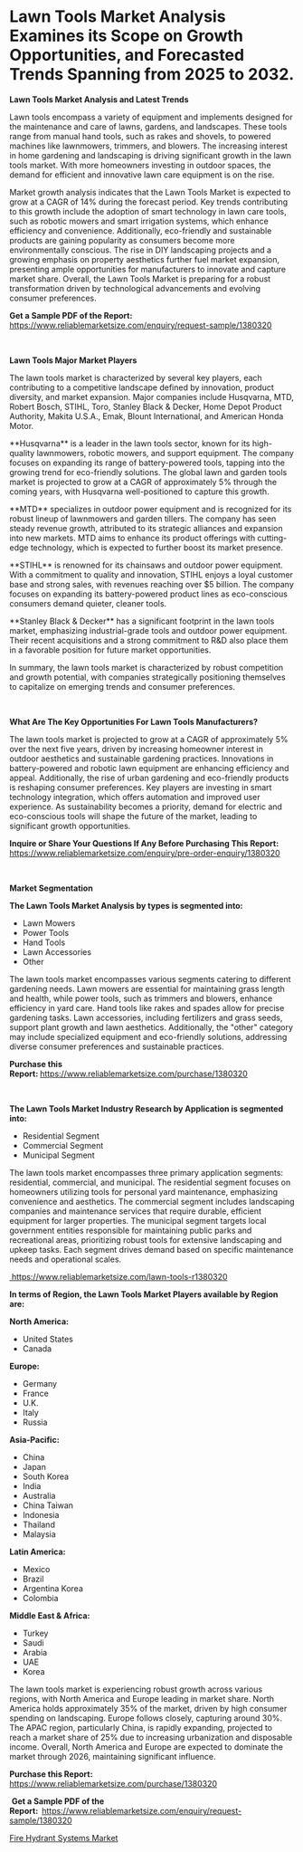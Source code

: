 <p><h1>Lawn Tools Market Analysis Examines its Scope on Growth Opportunities, and Forecasted Trends Spanning from 2025 to 2032.</h1></p><p><strong>Lawn Tools Market Analysis and Latest Trends</strong></p>
<p><p>Lawn tools encompass a variety of equipment and implements designed for the maintenance and care of lawns, gardens, and landscapes. These tools range from manual hand tools, such as rakes and shovels, to powered machines like lawnmowers, trimmers, and blowers. The increasing interest in home gardening and landscaping is driving significant growth in the lawn tools market. With more homeowners investing in outdoor spaces, the demand for efficient and innovative lawn care equipment is on the rise.</p><p>Market growth analysis indicates that the Lawn Tools Market is expected to grow at a CAGR of 14% during the forecast period. Key trends contributing to this growth include the adoption of smart technology in lawn care tools, such as robotic mowers and smart irrigation systems, which enhance efficiency and convenience. Additionally, eco-friendly and sustainable products are gaining popularity as consumers become more environmentally conscious. The rise in DIY landscaping projects and a growing emphasis on property aesthetics further fuel market expansion, presenting ample opportunities for manufacturers to innovate and capture market share. Overall, the Lawn Tools Market is preparing for a robust transformation driven by technological advancements and evolving consumer preferences.</p></p>
<p><strong>Get a Sample PDF of the Report:&nbsp;</strong> <a href="https://www.reliablemarketsize.com/enquiry/request-sample/1380320?utm_campaign=2344&utm_medium=2&utm_source=Github&utm_content=ia&utm_term=21022025&utm_id=lawn-tools">https://www.reliablemarketsize.com/enquiry/request-sample/1380320</a></p>
<p>&nbsp;</p>
<p><strong>Lawn Tools Major Market Players</strong></p>
<p><p>The lawn tools market is characterized by several key players, each contributing to a competitive landscape defined by innovation, product diversity, and market expansion. Major companies include Husqvarna, MTD, Robert Bosch, STIHL, Toro, Stanley Black & Decker, Home Depot Product Authority, Makita U.S.A., Emak, Blount International, and American Honda Motor.</p><p>**Husqvarna** is a leader in the lawn tools sector, known for its high-quality lawnmowers, robotic mowers, and support equipment. The company focuses on expanding its range of battery-powered tools, tapping into the growing trend for eco-friendly solutions. The global lawn and garden tools market is projected to grow at a CAGR of approximately 5% through the coming years, with Husqvarna well-positioned to capture this growth.</p><p>**MTD** specializes in outdoor power equipment and is recognized for its robust lineup of lawnmowers and garden tillers. The company has seen steady revenue growth, attributed to its strategic alliances and expansion into new markets. MTD aims to enhance its product offerings with cutting-edge technology, which is expected to further boost its market presence.</p><p>**STIHL** is renowned for its chainsaws and outdoor power equipment. With a commitment to quality and innovation, STIHL enjoys a loyal customer base and strong sales, with revenues reaching over $5 billion. The company focuses on expanding its battery-powered product lines as eco-conscious consumers demand quieter, cleaner tools.</p><p>**Stanley Black & Decker** has a significant footprint in the lawn tools market, emphasizing industrial-grade tools and outdoor power equipment. Their recent acquisitions and a strong commitment to R&D also place them in a favorable position for future market opportunities.</p><p>In summary, the lawn tools market is characterized by robust competition and growth potential, with companies strategically positioning themselves to capitalize on emerging trends and consumer preferences.</p></p>
<p>&nbsp;</p>
<p><strong>What Are The Key Opportunities For Lawn Tools Manufacturers?</strong></p>
<p><p>The lawn tools market is projected to grow at a CAGR of approximately 5% over the next five years, driven by increasing homeowner interest in outdoor aesthetics and sustainable gardening practices. Innovations in battery-powered and robotic lawn equipment are enhancing efficiency and appeal. Additionally, the rise of urban gardening and eco-friendly products is reshaping consumer preferences. Key players are investing in smart technology integration, which offers automation and improved user experience. As sustainability becomes a priority, demand for electric and eco-conscious tools will shape the future of the market, leading to significant growth opportunities.</p></p>
<p><strong>Inquire or Share Your Questions If Any Before Purchasing This Report:</strong> <a href="https://www.reliablemarketsize.com/enquiry/pre-order-enquiry/1380320?utm_campaign=2344&utm_medium=2&utm_source=Github&utm_content=ia&utm_term=21022025&utm_id=lawn-tools">https://www.reliablemarketsize.com/enquiry/pre-order-enquiry/1380320</a></p>
<p>&nbsp;</p>
<p><strong>Market Segmentation</strong></p>
<p><strong>The Lawn Tools Market Analysis by types is segmented into:</strong></p>
<p><ul><li>Lawn Mowers</li><li>Power Tools</li><li>Hand Tools</li><li>Lawn Accessories</li><li>Other</li></ul></p>
<p><p>The lawn tools market encompasses various segments catering to different gardening needs. Lawn mowers are essential for maintaining grass length and health, while power tools, such as trimmers and blowers, enhance efficiency in yard care. Hand tools like rakes and spades allow for precise gardening tasks. Lawn accessories, including fertilizers and grass seeds, support plant growth and lawn aesthetics. Additionally, the "other" category may include specialized equipment and eco-friendly solutions, addressing diverse consumer preferences and sustainable practices.</p></p>
<p><strong>Purchase this Report:&nbsp;</strong><a href="https://www.reliablemarketsize.com/purchase/1380320?utm_campaign=2344&utm_medium=2&utm_source=Github&utm_content=ia&utm_term=21022025&utm_id=lawn-tools">https://www.reliablemarketsize.com/purchase/1380320</a></p>
<p>&nbsp;</p>
<p><strong>The Lawn Tools Market Industry Research by Application is segmented into:</strong></p>
<p><ul><li>Residential Segment</li><li>Commercial Segment</li><li>Municipal Segment</li></ul></p>
<p><p>The lawn tools market encompasses three primary application segments: residential, commercial, and municipal. The residential segment focuses on homeowners utilizing tools for personal yard maintenance, emphasizing convenience and aesthetics. The commercial segment includes landscaping companies and maintenance services that require durable, efficient equipment for larger properties. The municipal segment targets local government entities responsible for maintaining public parks and recreational areas, prioritizing robust tools for extensive landscaping and upkeep tasks. Each segment drives demand based on specific maintenance needs and operational scales.</p></p>
<p><a href="https://www.reliablemarketsize.com/lawn-tools-r1380320?utm_campaign=2344&utm_medium=2&utm_source=Github&utm_content=ia&utm_term=21022025&utm_id=lawn-tools">&nbsp;https://www.reliablemarketsize.com/lawn-tools-r1380320</a></p>
<p><strong>In terms of Region, the Lawn Tools Market Players available by Region are:</strong></p>
<p>
    <p> <strong> North America: </strong>
        <ul>
            <li>United States</li>
            <li>Canada</li>
        </ul>
        </p> 
    <p> <strong> Europe: </strong>
        <ul>
            <li>Germany</li>
            <li>France</li>
            <li>U.K.</li>
            <li>Italy</li>
            <li>Russia</li>
        </ul>
        </p> 
    <p> <strong> Asia-Pacific: </strong>
        <ul>
            <li>China</li>
            <li>Japan</li>
            <li>South Korea</li>
            <li>India</li>
            <li>Australia</li>
            <li>China Taiwan</li>
            <li>Indonesia</li>
            <li>Thailand</li>
            <li>Malaysia</li>
        </ul>
        </p> 
    <p> <strong> Latin America: </strong>
        <ul>
            <li>Mexico</li>
            <li>Brazil</li>
            <li>Argentina Korea</li>
            <li>Colombia</li>
        </ul>
        </p> 
    <p> <strong> Middle East & Africa: </strong>
        <ul>
            <li>Turkey</li>
            <li>Saudi</li>
            <li>Arabia</li>
            <li>UAE</li>
            <li>Korea</li>
        </ul>
    </p>
    </p>
<p><p>The lawn tools market is experiencing robust growth across various regions, with North America and Europe leading in market share. North America holds approximately 35% of the market, driven by high consumer spending on landscaping. Europe follows closely, capturing around 30%. The APAC region, particularly China, is rapidly expanding, projected to reach a market share of 25% due to increasing urbanization and disposable income. Overall, North America and Europe are expected to dominate the market through 2026, maintaining significant influence.</p></p>
<p><strong>Purchase this Report: </strong><a href="https://www.reliablemarketsize.com/purchase/1380320?utm_campaign=2344&utm_medium=2&utm_source=Github&utm_content=ia&utm_term=21022025&utm_id=lawn-tools">https://www.reliablemarketsize.com/purchase/1380320</a></p>
<p>&nbsp;<strong>Get a Sample PDF of the Report:&nbsp;&nbsp;</strong><a href="https://www.reliablemarketsize.com/enquiry/request-sample/1380320?utm_campaign=2344&utm_medium=2&utm_source=Github&utm_content=ia&utm_term=21022025&utm_id=lawn-tools">https://www.reliablemarketsize.com/enquiry/request-sample/1380320</a></p>
<p><strong></strong></p>
<p><p><a href="https://github.com/ovtkosle/Market-Research-Report-List-1/blob/main/fire-hydrant-systems-market.md?utm_campaign=2344&utm_medium=2&utm_source=Github&utm_content=ia&utm_term=21022025&utm_id=lawn-tools">Fire Hydrant Systems Market</a></p></p>